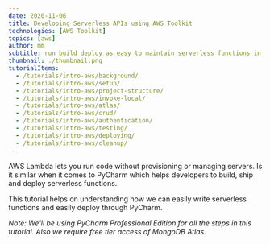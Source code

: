 ```yaml
---
date: 2020-11-06
title: Developing Serverless APIs using AWS Toolkit
technologies: [AWS Toolkit]
topics: [aws]
author: mm
subtitle: run build deploy as easy to maintain serverless functions in PyCharm
thumbnail: ./thumbnail.png
tutorialItems:
  - /tutorials/intro-aws/background/
  - /tutorials/intro-aws/setup/
  - /tutorials/intro-aws/project-structure/
  - /tutorials/intro-aws/invoke-local/
  - /tutorials/intro-aws/atlas/
  - /tutorials/intro-aws/crud/
  - /tutorials/intro-aws/authentication/
  - /tutorials/intro-aws/testing/
  - /tutorials/intro-aws/deploying/
  - /tutorials/intro-aws/cleanup/
---
```


AWS Lambda lets you run code without provisioning or managing servers.
 Is it similar when it comes to PyCharm which helps developers to build, ship and 
 deploy serverless functions.

This  tutorial helps on understanding how we can easily
 write serverless functions and easily deploy through PyCharm.


*Note: We'll be using PyCharm Professional Edition for all the steps in this tutorial. 
Also we require free tier access of MongoDB Atlas.*


